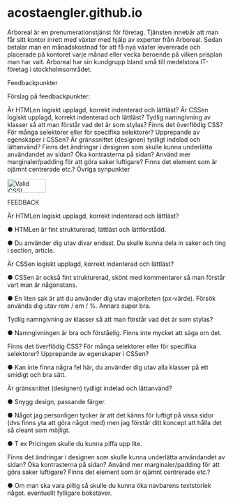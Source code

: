 # acostaengler.github.io

Arboreal är en prenumerationstjänst för företag. Tjänsten innebär att man får sitt kontor inrett med växter med hjälp av experter från Arboreal. Sedan betalar man en månadskostnad för att få nya växter levererade och placerade på kontoret varje månad eller vecka beroende på vilken prisplan man har valt. Arboreal har sin kundgrupp bland små till medelstora IT-företag i stockholmsområdet.

Feedbackpunkter

Förslag på feedbackpunkter:

Är HTMLen logiskt upplagd, korrekt indenterad och lättläst?
Är CSSen logiskt upplagd, korrekt indenterad och lättläst?
Tydlig namngivning av klasser så att man förstår vad det är som stylas?
Finns det överflödig CSS? För många selektorer eller för specifika selektorer? Upprepande av egenskaper i CSSen?
Är gränssnittet (designen) tydligt indelad och lättanvänd?
Finns det ändringar i designen som skulle kunna underlätta användandet av sidan? Öka kontrasterna på sidan? Använd mer marginaler/padding för att göra saker luftigare? Finns det element som är ojämnt centrerade etc.?
Övriga synpunkter

<p>
    <a href="https://jigsaw.w3.org/css-validator/check/referer">
        <img style="border:0;width:88px;height:31px"
            src="https://jigsaw.w3.org/css-validator/images/vcss"
            alt="Valid CSS!" />
    </a>
</p>
    
FEEDBACK


Är HTMLen logiskt upplagd, korrekt indenterad och lättläst?




● HTMLen är fint strukturerad, lättläst och lättförstådd.

● Du använder dig utav divar endast. Du skulle kunna dela in saker och ting i section, article.






Är CSSen logiskt upplagd, korrekt indenterad och lättläst?


● CSSen är också fint strukturerad, skönt med kommentarer så man förstår vart man är någonstans.

● En liten sak är att du använder dig utav majoriteten (px-värde). Försök använda dig utav rem / em / %. Annars super bra.




Tydlig namngivning av klasser så att man förstår vad det är som stylas?

● Namngivningen är bra och förståelig. Finns inte mycket att säga om det.


Finns det överflödig CSS? För många selektorer eller för specifika selektorer? Upprepande av egenskaper i CSSen?


● Kan inte finna några fel här, du använder dig utav alla klasser på ett smidigt och bra sätt.

Är gränssnittet (designen) tydligt indelad och lättanvänd?

● Snygg design, passande färger.

● Något jag personligen tycker är att det känns för luftigt på vissa sidor (dvs finns yta att göra något med) men jag förstår   ditt koncept att hålla det så cleant som möjligt.

● T ex Pricingen skulle du kunna piffa upp lite.

Finns det ändringar i designen som skulle kunna underlätta användandet av sidan? Öka kontrasterna på sidan? Använd mer marginaler/padding för att göra saker luftigare? Finns det element som är ojämnt centrerade etc.?

● Om man ska vara pillig så skulle du kunna öka navbarens textstorlek något. eventuellt fylligare bokstäver.
